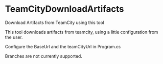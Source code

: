 # TeamCityDownloadArtifacts
Download Artifacts from TeamCity using this tool

This tool downloads artifacts from teamcity, using a little configuration from the user. 

Configure the BaseUrl and the teamCityUrl in Program.cs

Branches are not currently supported.
